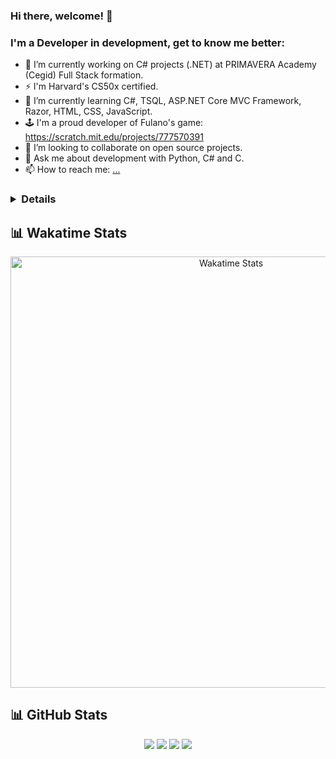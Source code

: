 ### Hi there, welcome! 👋
### I'm a Developer in development, get to know me better:

- 🔭 I’m currently working on C# projects (.NET) at PRIMAVERA Academy (Cegid) Full Stack formation. 
- ⚡ I'm Harvard's CS50x certified.
- 🌱 I’m currently learning C#, TSQL, ASP.NET Core MVC Framework, Razor, HTML, CSS, JavaScript.
- 🕹️ I'm a proud developer of Fulano's game: https://scratch.mit.edu/projects/777570391
- 👯 I’m looking to collaborate on open source projects.
- 💬 Ask me about development with Python, C# and C.
- 📫 How to reach me: [...](https://www.linkedin.com/in/claudiasouza1812)


### <details>
<!-- 
<img align="left" alt="Top Languages" src="https://github-readme-stats-claudiasouza1812.vercel.app/api/top-langs/?username=ClaudiaSouza1812&show_icons=true&layout=compact&langs_count=20&hide_border=true&custom_title=%E2%9A%A1%20Top%20Languages%20Since%20Jun%202023&card_width=490px" />
-->

     
## 📊 Wakatime Stats

<div align="center">
  <!-- First row - WakaTime spans full width -->
  <img width="690" alt="Wakatime Stats" 
       src="https://github-readme-stats-claudiasouza1812.vercel.app/api/wakatime?username=ClaudiaSouza1812&layout=compact&theme=2077&custom_title=⚡%20WakaTime%20Stats%20Since%20May%202024&hide_border=true&display_format=percent&bg_color=141321&text_color=A9FEF7&title_color=A9FEF7" />
</div>

## 📊 GitHub Stats

<div align="center">

![](http://github-profile-summary-cards.vercel.app/api/cards/stats?username=ClaudiaSouza1812&theme=2077)
![](http://github-profile-summary-cards.vercel.app/api/cards/repos-per-language?username=ClaudiaSouza1812&theme=2077)
![](http://github-profile-summary-cards.vercel.app/api/cards/most-commit-language?username=ClaudiaSouza1812&theme=2077)
![](http://github-profile-summary-cards.vercel.app/api/cards/profile-details?username=ClaudiaSouza1812&theme=2077)
  
</div>
<!--
![Readme Card](https://github-readme-stats-claudia-simone-de-souzas-projects.vercel.app/api/pin/?username=ClaudiaSouza1812)

![Gist Card](https://github-readme-stats-claudia-simone-de-souzas-projects.vercel.app/api/gist?id=bbfce31e0217a3689c8d961a356cb10d)

[![Harlok's WakaTime stats since May 2023](https://github-readme-stats-claudia-simone-de-souzas-projects.vercel.app/api/wakatime?username=ClaudiaSouza1812&layout=compact) 
-->

</details>


